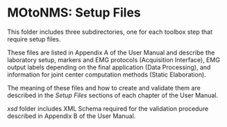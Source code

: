 # MOtoNMS: Setup Files #

This folder includes three subdirectories, one for each toolbox step 
that require setup files.

These files are listed in Appendix A of the User Manual and 
describe the laboratory setup, markers and EMG protocols 
(Acquisition Interface), EMG output labels depending on the final 
application (Data Processing), and information for joint center 
computation methods (Static Elaboration).

The meaning of these files and how to create and validate them are described
in the *Setup Files* sections of each chapter of the User Manual.

*xsd* folder includes XML Schema required for the validation procedure described in Appendix B of the User Manual.


